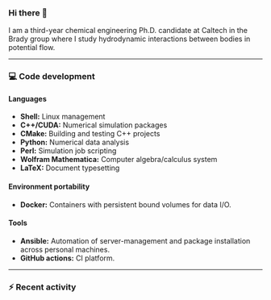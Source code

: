 ### Hi there 👋

I am a third-year chemical engineering Ph.D. candidate at Caltech in the Brady group where I study hydrodynamic interactions between bodies in potential flow.

---

### 💻 Code development

#### Languages

- **Shell:** Linux management
- **C++/CUDA:** Numerical simulation packages
- **CMake:** Building and testing C++ projects
- **Python:** Numerical data analysis
- **Perl:** Simulation job scripting
- **Wolfram Mathematica:** Computer algebra/calculus system
- **LaTeX:** Document typesetting

#### Environment portability

- **Docker:** Containers with persistent bound volumes for data I/O.

#### Tools

- **Ansible:** Automation of server-management and package installation across personal machines.
- **GitHub actions:** CI platform.

---

### :zap: Recent activity

<!--START_SECTION:activity-->
